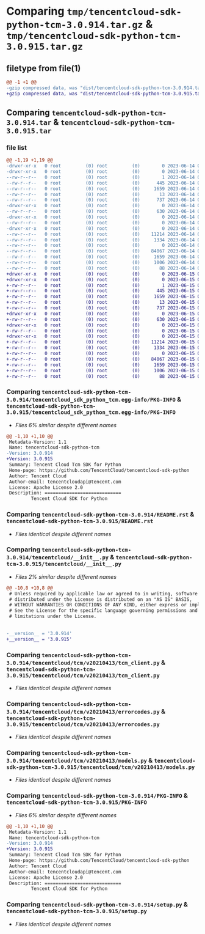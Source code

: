 # Comparing `tmp/tencentcloud-sdk-python-tcm-3.0.914.tar.gz` & `tmp/tencentcloud-sdk-python-tcm-3.0.915.tar.gz`

## filetype from file(1)

```diff
@@ -1 +1 @@
-gzip compressed data, was "dist/tencentcloud-sdk-python-tcm-3.0.914.tar", last modified: Wed Jun 14 00:35:07 2023, max compression
+gzip compressed data, was "dist/tencentcloud-sdk-python-tcm-3.0.915.tar", last modified: Thu Jun 15 00:34:18 2023, max compression
```

## Comparing `tencentcloud-sdk-python-tcm-3.0.914.tar` & `tencentcloud-sdk-python-tcm-3.0.915.tar`

### file list

```diff
@@ -1,19 +1,19 @@
-drwxr-xr-x   0 root         (0) root         (0)        0 2023-06-14 00:35:07.000000 tencentcloud-sdk-python-tcm-3.0.914/
-drwxr-xr-x   0 root         (0) root         (0)        0 2023-06-14 00:35:07.000000 tencentcloud-sdk-python-tcm-3.0.914/tencentcloud_sdk_python_tcm.egg-info/
--rw-r--r--   0 root         (0) root         (0)        1 2023-06-14 00:35:07.000000 tencentcloud-sdk-python-tcm-3.0.914/tencentcloud_sdk_python_tcm.egg-info/dependency_links.txt
--rw-r--r--   0 root         (0) root         (0)      445 2023-06-14 00:35:07.000000 tencentcloud-sdk-python-tcm-3.0.914/tencentcloud_sdk_python_tcm.egg-info/SOURCES.txt
--rw-r--r--   0 root         (0) root         (0)     1659 2023-06-14 00:35:07.000000 tencentcloud-sdk-python-tcm-3.0.914/tencentcloud_sdk_python_tcm.egg-info/PKG-INFO
--rw-r--r--   0 root         (0) root         (0)       13 2023-06-14 00:35:07.000000 tencentcloud-sdk-python-tcm-3.0.914/tencentcloud_sdk_python_tcm.egg-info/top_level.txt
--rw-r--r--   0 root         (0) root         (0)      737 2023-06-14 00:35:06.000000 tencentcloud-sdk-python-tcm-3.0.914/README.rst
-drwxr-xr-x   0 root         (0) root         (0)        0 2023-06-14 00:35:07.000000 tencentcloud-sdk-python-tcm-3.0.914/tencentcloud/
--rw-r--r--   0 root         (0) root         (0)      630 2023-06-14 00:35:06.000000 tencentcloud-sdk-python-tcm-3.0.914/tencentcloud/__init__.py
-drwxr-xr-x   0 root         (0) root         (0)        0 2023-06-14 00:35:07.000000 tencentcloud-sdk-python-tcm-3.0.914/tencentcloud/tcm/
--rw-r--r--   0 root         (0) root         (0)        0 2023-06-14 00:35:06.000000 tencentcloud-sdk-python-tcm-3.0.914/tencentcloud/tcm/__init__.py
-drwxr-xr-x   0 root         (0) root         (0)        0 2023-06-14 00:35:07.000000 tencentcloud-sdk-python-tcm-3.0.914/tencentcloud/tcm/v20210413/
--rw-r--r--   0 root         (0) root         (0)    11214 2023-06-14 00:35:06.000000 tencentcloud-sdk-python-tcm-3.0.914/tencentcloud/tcm/v20210413/tcm_client.py
--rw-r--r--   0 root         (0) root         (0)     1334 2023-06-14 00:35:06.000000 tencentcloud-sdk-python-tcm-3.0.914/tencentcloud/tcm/v20210413/errorcodes.py
--rw-r--r--   0 root         (0) root         (0)        0 2023-06-14 00:35:06.000000 tencentcloud-sdk-python-tcm-3.0.914/tencentcloud/tcm/v20210413/__init__.py
--rw-r--r--   0 root         (0) root         (0)    84067 2023-06-14 00:35:06.000000 tencentcloud-sdk-python-tcm-3.0.914/tencentcloud/tcm/v20210413/models.py
--rw-r--r--   0 root         (0) root         (0)     1659 2023-06-14 00:35:07.000000 tencentcloud-sdk-python-tcm-3.0.914/PKG-INFO
--rw-r--r--   0 root         (0) root         (0)     1006 2023-06-14 00:35:06.000000 tencentcloud-sdk-python-tcm-3.0.914/setup.py
--rw-r--r--   0 root         (0) root         (0)       88 2023-06-14 00:35:07.000000 tencentcloud-sdk-python-tcm-3.0.914/setup.cfg
+drwxr-xr-x   0 root         (0) root         (0)        0 2023-06-15 00:34:18.000000 tencentcloud-sdk-python-tcm-3.0.915/
+drwxr-xr-x   0 root         (0) root         (0)        0 2023-06-15 00:34:18.000000 tencentcloud-sdk-python-tcm-3.0.915/tencentcloud_sdk_python_tcm.egg-info/
+-rw-r--r--   0 root         (0) root         (0)        1 2023-06-15 00:34:18.000000 tencentcloud-sdk-python-tcm-3.0.915/tencentcloud_sdk_python_tcm.egg-info/dependency_links.txt
+-rw-r--r--   0 root         (0) root         (0)      445 2023-06-15 00:34:18.000000 tencentcloud-sdk-python-tcm-3.0.915/tencentcloud_sdk_python_tcm.egg-info/SOURCES.txt
+-rw-r--r--   0 root         (0) root         (0)     1659 2023-06-15 00:34:18.000000 tencentcloud-sdk-python-tcm-3.0.915/tencentcloud_sdk_python_tcm.egg-info/PKG-INFO
+-rw-r--r--   0 root         (0) root         (0)       13 2023-06-15 00:34:18.000000 tencentcloud-sdk-python-tcm-3.0.915/tencentcloud_sdk_python_tcm.egg-info/top_level.txt
+-rw-r--r--   0 root         (0) root         (0)      737 2023-06-15 00:34:18.000000 tencentcloud-sdk-python-tcm-3.0.915/README.rst
+drwxr-xr-x   0 root         (0) root         (0)        0 2023-06-15 00:34:18.000000 tencentcloud-sdk-python-tcm-3.0.915/tencentcloud/
+-rw-r--r--   0 root         (0) root         (0)      630 2023-06-15 00:34:18.000000 tencentcloud-sdk-python-tcm-3.0.915/tencentcloud/__init__.py
+drwxr-xr-x   0 root         (0) root         (0)        0 2023-06-15 00:34:18.000000 tencentcloud-sdk-python-tcm-3.0.915/tencentcloud/tcm/
+-rw-r--r--   0 root         (0) root         (0)        0 2023-06-15 00:34:18.000000 tencentcloud-sdk-python-tcm-3.0.915/tencentcloud/tcm/__init__.py
+drwxr-xr-x   0 root         (0) root         (0)        0 2023-06-15 00:34:18.000000 tencentcloud-sdk-python-tcm-3.0.915/tencentcloud/tcm/v20210413/
+-rw-r--r--   0 root         (0) root         (0)    11214 2023-06-15 00:34:18.000000 tencentcloud-sdk-python-tcm-3.0.915/tencentcloud/tcm/v20210413/tcm_client.py
+-rw-r--r--   0 root         (0) root         (0)     1334 2023-06-15 00:34:18.000000 tencentcloud-sdk-python-tcm-3.0.915/tencentcloud/tcm/v20210413/errorcodes.py
+-rw-r--r--   0 root         (0) root         (0)        0 2023-06-15 00:34:18.000000 tencentcloud-sdk-python-tcm-3.0.915/tencentcloud/tcm/v20210413/__init__.py
+-rw-r--r--   0 root         (0) root         (0)    84067 2023-06-15 00:34:18.000000 tencentcloud-sdk-python-tcm-3.0.915/tencentcloud/tcm/v20210413/models.py
+-rw-r--r--   0 root         (0) root         (0)     1659 2023-06-15 00:34:18.000000 tencentcloud-sdk-python-tcm-3.0.915/PKG-INFO
+-rw-r--r--   0 root         (0) root         (0)     1006 2023-06-15 00:34:18.000000 tencentcloud-sdk-python-tcm-3.0.915/setup.py
+-rw-r--r--   0 root         (0) root         (0)       88 2023-06-15 00:34:18.000000 tencentcloud-sdk-python-tcm-3.0.915/setup.cfg
```

### Comparing `tencentcloud-sdk-python-tcm-3.0.914/tencentcloud_sdk_python_tcm.egg-info/PKG-INFO` & `tencentcloud-sdk-python-tcm-3.0.915/tencentcloud_sdk_python_tcm.egg-info/PKG-INFO`

 * *Files 6% similar despite different names*

```diff
@@ -1,10 +1,10 @@
 Metadata-Version: 1.1
 Name: tencentcloud-sdk-python-tcm
-Version: 3.0.914
+Version: 3.0.915
 Summary: Tencent Cloud Tcm SDK for Python
 Home-page: https://github.com/TencentCloud/tencentcloud-sdk-python
 Author: Tencent Cloud
 Author-email: tencentcloudapi@tencent.com
 License: Apache License 2.0
 Description: ============================
         Tencent Cloud SDK for Python
```

### Comparing `tencentcloud-sdk-python-tcm-3.0.914/README.rst` & `tencentcloud-sdk-python-tcm-3.0.915/README.rst`

 * *Files identical despite different names*

### Comparing `tencentcloud-sdk-python-tcm-3.0.914/tencentcloud/__init__.py` & `tencentcloud-sdk-python-tcm-3.0.915/tencentcloud/__init__.py`

 * *Files 2% similar despite different names*

```diff
@@ -10,8 +10,8 @@
 # Unless required by applicable law or agreed to in writing, software
 # distributed under the License is distributed on an "AS IS" BASIS,
 # WITHOUT WARRANTIES OR CONDITIONS OF ANY KIND, either express or implied.
 # See the License for the specific language governing permissions and
 # limitations under the License.
 
 
-__version__ = '3.0.914'
+__version__ = '3.0.915'
```

### Comparing `tencentcloud-sdk-python-tcm-3.0.914/tencentcloud/tcm/v20210413/tcm_client.py` & `tencentcloud-sdk-python-tcm-3.0.915/tencentcloud/tcm/v20210413/tcm_client.py`

 * *Files identical despite different names*

### Comparing `tencentcloud-sdk-python-tcm-3.0.914/tencentcloud/tcm/v20210413/errorcodes.py` & `tencentcloud-sdk-python-tcm-3.0.915/tencentcloud/tcm/v20210413/errorcodes.py`

 * *Files identical despite different names*

### Comparing `tencentcloud-sdk-python-tcm-3.0.914/tencentcloud/tcm/v20210413/models.py` & `tencentcloud-sdk-python-tcm-3.0.915/tencentcloud/tcm/v20210413/models.py`

 * *Files identical despite different names*

### Comparing `tencentcloud-sdk-python-tcm-3.0.914/PKG-INFO` & `tencentcloud-sdk-python-tcm-3.0.915/PKG-INFO`

 * *Files 6% similar despite different names*

```diff
@@ -1,10 +1,10 @@
 Metadata-Version: 1.1
 Name: tencentcloud-sdk-python-tcm
-Version: 3.0.914
+Version: 3.0.915
 Summary: Tencent Cloud Tcm SDK for Python
 Home-page: https://github.com/TencentCloud/tencentcloud-sdk-python
 Author: Tencent Cloud
 Author-email: tencentcloudapi@tencent.com
 License: Apache License 2.0
 Description: ============================
         Tencent Cloud SDK for Python
```

### Comparing `tencentcloud-sdk-python-tcm-3.0.914/setup.py` & `tencentcloud-sdk-python-tcm-3.0.915/setup.py`

 * *Files identical despite different names*

